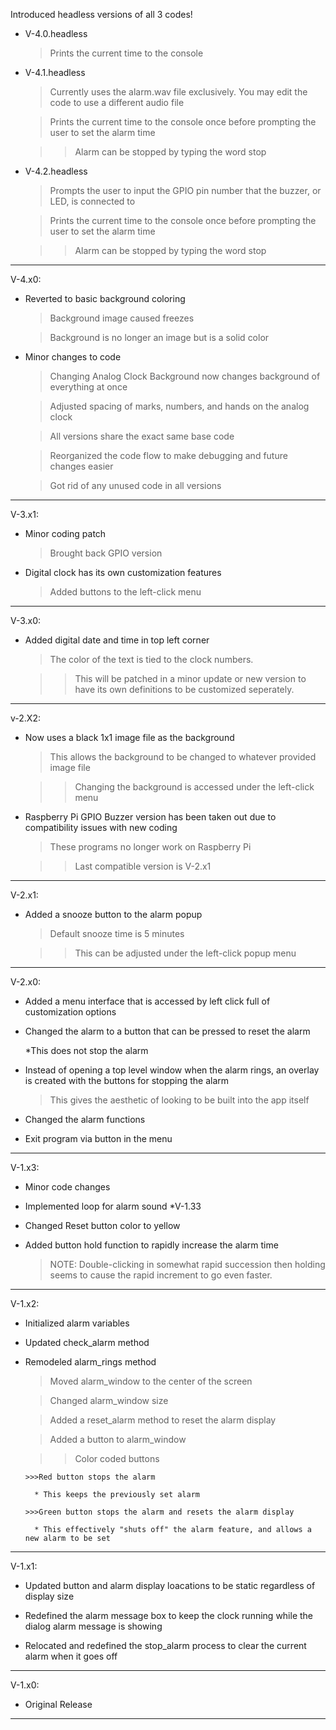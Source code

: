 Introduced headless versions of all 3 codes!
  - V-4.0.headless

    >Prints the current time to the console

  - V-4.1.headless

    >Currently uses the alarm.wav file exclusively. You may edit the code to use a different audio file

    >Prints the current time to the console once before prompting the user to set the alarm time

      >>Alarm can be stopped by typing the word stop

  - V-4.2.headless

    >Prompts the user to input the GPIO pin number that the buzzer, or LED, is connected to

    >Prints the current time to the console once before prompting the user to set the alarm time

      >>Alarm can be stopped by typing the word stop

----------

V-4.x0:
  - Reverted to basic background coloring

    >Background image caused freezes

    >Background is no longer an image but is a solid color

  - Minor changes to code

    >Changing Analog Clock Background now changes background of everything at once

    >Adjusted spacing of marks, numbers, and hands on the analog clock

    >All versions share the exact same base code

    >Reorganized the code flow to make debugging and future changes easier

    >Got rid of any unused code in all versions

----------

V-3.x1:
  - Minor coding patch

    >Brought back GPIO version

  - Digital clock has its own customization features

    >Added buttons to the left-click menu

----------

V-3.x0:
  - Added digital date and time in top left corner

    >The color of the text is tied to the clock numbers.

      >>This will be patched in a minor update or new version to have its own definitions to be customized seperately.

----------

v-2.X2:

  - Now uses a black 1x1 image file as the background

    >This allows the background to be changed to whatever provided image file

      >>Changing the background is accessed under the left-click menu

  - Raspberry Pi GPIO Buzzer version has been taken out due to compatibility issues with new coding

    >These programs no longer work on Raspberry Pi

      >>Last compatible version is V-2.x1

----------

V-2.x1:

  - Added a snooze button to the alarm popup

    >Default snooze time is 5 minutes

      >>This can be adjusted under the left-click popup menu
    

----------

V-2.x0:

  - Added a menu interface that is accessed by left click full of customization options

  - Changed the alarm to a button that can be pressed to reset the alarm
  
    *This does not stop the alarm

  - Instead of opening a top level window when the alarm rings, an overlay is created with the buttons for stopping the alarm

    >This gives the aesthetic of looking to be built into the app itself

  - Changed the alarm functions

  - Exit program via button in the menu

----------

V-1.x3:

  - Minor code changes

  - Implemented loop for alarm sound *V-1.33

  - Changed Reset button color to yellow

  - Added button hold function to rapidly increase the alarm time

    >NOTE: Double-clicking in somewhat rapid succession then holding seems to cause the rapid increment to go even faster.

----------

V-1.x2:

  - Initialized alarm variables

  - Updated check_alarm method

  - Remodeled alarm_rings method

    >Moved alarm_window to the center of the screen

    >Changed alarm_window size

    >Added a reset_alarm method to reset the alarm display

    >Added a button to alarm_window

      >>Color coded buttons

        >>>Red button stops the alarm

          * This keeps the previously set alarm

        >>>Green button stops the alarm and resets the alarm display

          * This effectively "shuts off" the alarm feature, and allows a new alarm to be set

----------

V-1.x1:

  - Updated button and alarm display loacations to be static regardless of display size

  - Redefined the alarm message box to keep the clock running while the dialog alarm message is showing

  - Relocated and redefined the stop_alarm process to clear the current alarm when it goes off

----------

V-1.x0:

  - Original Release

----------
